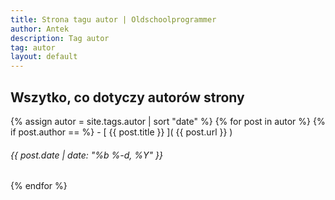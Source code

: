 ```yaml
---
title: Strona tagu autor | Oldschoolprogrammer
author: Antek
description: Tag autor
tag: autor
layout: default
---
```

Wszytko, co dotyczy autorów strony
-----
{% assign autor = site.tags.autor | sort "date" %}
{% for post in autor %}
    {% if post.author == %}
    - [ {{ post.title }} ]( {{ post.url }} )
###### {{ post.date | date: "%b %-d, %Y" }}
{% endfor %}